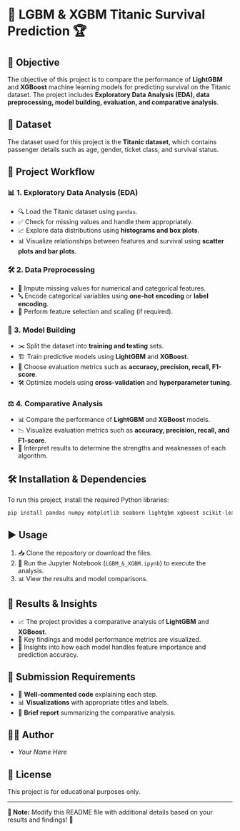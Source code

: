# 🚀 LGBM & XGBM Titanic Survival Prediction 🏆

## 🎯 Objective
The objective of this project is to compare the performance of **LightGBM** and **XGBoost** machine learning models for predicting survival on the Titanic dataset. The project includes **Exploratory Data Analysis (EDA), data preprocessing, model building, evaluation, and comparative analysis**.

## 📂 Dataset
The dataset used for this project is the **Titanic dataset**, which contains passenger details such as age, gender, ticket class, and survival status.

## 📌 Project Workflow

### 📊 1. Exploratory Data Analysis (EDA)
- 🔍 Load the Titanic dataset using `pandas`.
- ✅ Check for missing values and handle them appropriately.
- 📈 Explore data distributions using **histograms and box plots**.
- 📊 Visualize relationships between features and survival using **scatter plots and bar plots**.

### 🛠 2. Data Preprocessing
- 🔄 Impute missing values for numerical and categorical features.
- 🔤 Encode categorical variables using **one-hot encoding** or **label encoding**.
- 📏 Perform feature selection and scaling (if required).

### 🤖 3. Model Building
- ✂️ Split the dataset into **training and testing** sets.
- 🏗 Train predictive models using **LightGBM** and **XGBoost**.
- 🎯 Choose evaluation metrics such as **accuracy, precision, recall, F1-score**.
- 🛠 Optimize models using **cross-validation** and **hyperparameter tuning**.

### ⚖️ 4. Comparative Analysis
- 📊 Compare the performance of **LightGBM** and **XGBoost** models.
- 📉 Visualize evaluation metrics such as **accuracy, precision, recall, and F1-score**.
- 🔬 Interpret results to determine the strengths and weaknesses of each algorithm.

## 🛠 Installation & Dependencies
To run this project, install the required Python libraries:
```sh
pip install pandas numpy matplotlib seaborn lightgbm xgboost scikit-learn
```

## ▶️ Usage
1. 📥 Clone the repository or download the files.
2. 📜 Run the Jupyter Notebook (`LGBM_&_XGBM.ipynb`) to execute the analysis.
3. 📊 View the results and model comparisons.

## 📌 Results & Insights
- 📈 The project provides a comparative analysis of **LightGBM** and **XGBoost**.
- 🎯 Key findings and model performance metrics are visualized.
- 🔬 Insights into how each model handles feature importance and prediction accuracy.

## 📑 Submission Requirements
- 📝 **Well-commented code** explaining each step.
- 📊 **Visualizations** with appropriate titles and labels.
- 📄 **Brief report** summarizing the comparative analysis.

## 👨‍💻 Author
- *Your Name Here*

## 📜 License
This project is for educational purposes only.

---
**📌 Note:** Modify this README file with additional details based on your results and findings! 🚀
